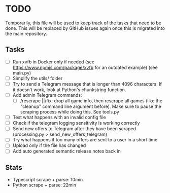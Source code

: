 # TODO

Temporarily, this file will be used to keep track of the tasks that need to be done.
This will be replaced by GitHub issues again once this is migrated into the main repository.

## Tasks

- [ ] Run xvfb in Docker only if needed (see <https://www.npmjs.com/package/xvfb> for an outdated example) (see main.py)
- [ ] Simplify the utils/ folder
- [ ] Try to send a Telegram message that is longer than 4096 characters. If it doesn't work, look at Python's chunkstring function.
- [ ] Add admin Telegram commands:
  - [ ] /rescrape ||/fix: drop all game info, then rescrape all games (like the "cleanup" command line argument before). Make sure to pause the scraping process while doing this. See tools.py
- [ ] Test what happens with an invalid config file
- [ ] Check if the telegram logging sensitivity is working correctly
- [ ] Send new offers to Telegram after they have been scraped (processing.py > send_new_offers_telegram)
- [ ] Try what happens if too many offers are sent to a user in a short time
- [ ] Upload only if the file has changed
- [ ] Add auto generated semantic release notes back in

## Stats

- Typescript scrape + parse: 10min
- Python scrape + parse: 22min
